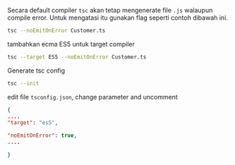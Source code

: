 Secara default compiler `tsc` akan tetap mengenerate file `.js` walaupun compile error.
Untuk mengatasi itu gunakan flag seperti contoh dibawah ini.

```bash
tsc --noEmitOnError Customer.ts
```

tambahkan ecma ES5 untuk target compiler

```bash
tsc --target ES5 --noEmitOnError Customer.ts
```

Generate tsc config

```bash
tsc --init
```

edit file `tsconfig.json`, change parameter and uncomment

```json
{
....
"target": "es5",

"noEmitOnError": true, 
....

}
```